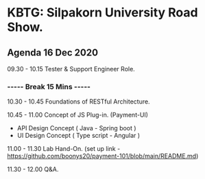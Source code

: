 # KBTG: Silpakorn University Road Show.

## Agenda 16 Dec 2020


09.30 - 10.15  Tester & Support Engineer Role.


### ----- Break 15 Mins -----


10.30 - 10.45  Foundations of RESTful Architecture.

10.45 - 11.00  Concept of JS Plug-in. (Payment-UI)

   -  API Design Concept ( Java - Spring boot )
   -  UI Design Concept ( Type script - Angular )

11.00 - 11.30  Lab Hand-On. (set up link - https://github.com/boonys20/payment-101/blob/main/README.md)

11.30 - 12.00  Q&A.
